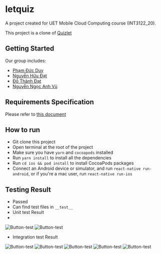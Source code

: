 # letquiz

A project created for UET Mobile Cloud Computing course (INT3122_20).

This project is a clone of [Quizlet](https://play.google.com/store/apps/details?id=com.quizlet.quizletandroid)

## Getting Started

Our group includes:

- [Phạm Đức Duy](https://github.com/dreamow99)
- [Nguyễn Hữu Đạt](https://github.com/NHDat2)
- [Đồ Thành Đạt](https://github.com/datdt312)
- [Nguyễn Ngọc Anh Vũ](https://github.com/EagleVee)

## Requirements Specification

Please refer to [this document](http://bit.ly/3bnCSaR)

## How to run

- Git clone this project
- Open terminal at the root of the project
- Make sure you have `yarn` and `cocoapods` installed
- Run `yarn install` to install all the dependencies
- Run `cd ios && pod install` to install CocoaPods packages
- Connect an Android device or simulator, and run `react-native run-android`, or if you're a mac user, run `react-native run-ios`

## Testing Result
- Passed
- Can find test files in `__test__`
- Unit test Result
- 
 ![Button-test](https://i.imgur.com/sfSmchV.png)
 ![Button-test](https://i.imgur.com/HJwH0Et.png)
- Integration test Result 

 ![Button-test](https://i.imgur.com/FN5jdrT.jpg)
 ![Button-test](https://i.imgur.com/7CLSZyg.jpg)
 ![Button-test](https://i.imgur.com/L0t0Vtj.jpg)
  ![Button-test](https://i.imgur.com/Gv6eNSs.jpg)
 ![Button-test](https://i.imgur.com/pbvycH9.jpg)

 
 
